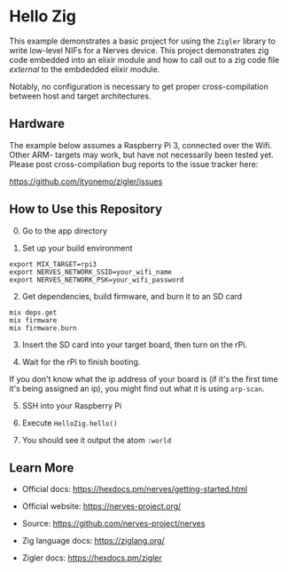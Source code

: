 # Hello Zig

This example demonstrates a basic project for using the `Zigler` library to write
low-level NIFs for a Nerves device.  This project demonstrates zig code embedded
into an elixir module and how to call out to a zig code file *external* to the
embdedded elixir module.

Notably, no configuration is necessary to get proper cross-compilation between
host and target architectures.

## Hardware

The example below assumes a Raspberry Pi 3, connected over the Wifi.  Other ARM-
targets may work, but have not necessarily been tested yet.  Please post
cross-compilation bug reports to the issue tracker here:

https://github.com/ityonemo/zigler/issues

## How to Use this Repository

0. Go to the app directory

1. Set up your build environment

```shell
export MIX_TARGET=rpi3
export NERVES_NETWORK_SSID=your_wifi_name
export NERVES_NETWORK_PSK=your_wifi_password
```

2. Get dependencies, build firmware, and burn it to an SD card

```shell
mix deps.get
mix firmware
mix firmware.burn
```

3. Insert the SD card into your target board, then turn on the rPi.

4. Wait for the rPi to finish booting.

  If you don't know what the ip address of your board is (if it's the first
  time it's being assigned an ip), you might find out what it is using
  `arp-scan`.

5. SSH into your Raspberry Pi

6. Execute `HelloZig.hello()`

7. You should see it output the atom `:world`

## Learn More

- Official docs: https://hexdocs.pm/nerves/getting-started.html
- Official website: https://nerves-project.org/
- Source: https://github.com/nerves-project/nerves

- Zig language docs: https://ziglang.org/
- Zigler docs: https://hexdocs.pm/zigler
